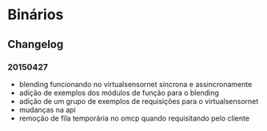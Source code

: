 Binários
======

## Changelog

### 20150427

- blending funcionando no virtualsensornet síncrona e assincronamente
- adição de exemplos dos módulos de função para o blending
- adição de um grupo de exemplos de requisições para o virtualsensornet
- mudanças na api
- remoção de fila temporária no omcp quando requisitando pelo cliente 


